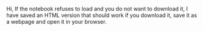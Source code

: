 Hi,
If the notebook refuses to load and you do not want to download it, I have saved an HTML version that should work if you download it, save it as a webpage and open it in your browser.
